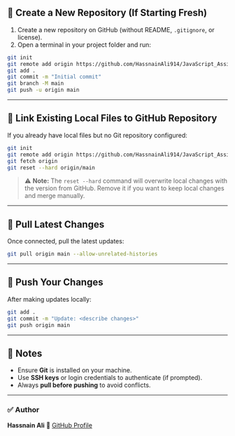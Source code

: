 
## 🔹 Create a New Repository (If Starting Fresh)

1. Create a new repository on GitHub (without README, `.gitignore`, or license).
2. Open a terminal in your project folder and run:

```bash
git init
git remote add origin https://github.com/HassnainAli914/JavaScript_Assignments_SMIT.git
git add .
git commit -m "Initial commit"
git branch -M main
git push -u origin main
```

---

## 🔹 Link Existing Local Files to GitHub Repository

If you already have local files but no Git repository configured:

```bash
git init
git remote add origin https://github.com/HassnainAli914/JavaScript_Assignments_SMIT.git
git fetch origin
git reset --hard origin/main
```

> ⚠ **Note:**
> The `reset --hard` command will overwrite local changes with the version from GitHub.
> Remove it if you want to keep local changes and merge manually.

---

## 🔹 Pull Latest Changes

Once connected, pull the latest updates:

```bash
git pull origin main --allow-unrelated-histories
```

---

## 🔹 Push Your Changes

After making updates locally:

```bash
git add .
git commit -m "Update: <describe changes>"
git push origin main
```

---

## 📝 Notes

* Ensure **Git** is installed on your machine.
* Use **SSH keys** or login credentials to authenticate (if prompted).
* Always **pull before pushing** to avoid conflicts.

---

### ✅ Author

**Hassnain Ali**
📌 [GitHub Profile](https://github.com/HassnainAli914)

```
